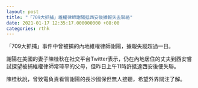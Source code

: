 ```yaml
---
layout: post
title: "「709大抓捕」維權律師謝陽抵西安後據報失去聯絡"
date: 2021-01-17 12:35:17.000000000 +08:00
categories: rthk
---
```


「709大抓捕」事件中曾被捕的內地維權律師謝陽，據報失蹤超過一日。

謝陽在美國的妻子陳桂秋在社交平台Twitter表示，仍在內地居住的丈夫到西安嘗試探望被捕維權律師常瑋平的父母，但昨日上午11時許抵達西安後便失聯。

陳桂秋說，曾致電負責看管謝陽的長沙國保但無人接聽，希望外界關注了解。

